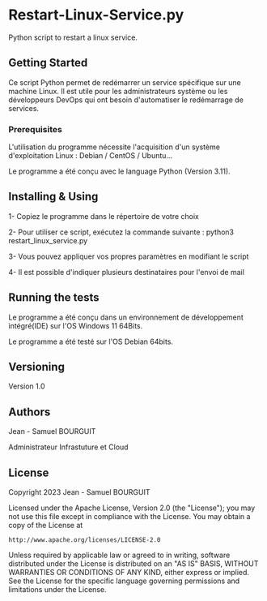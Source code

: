 # Restart-Linux-Service.py

Python script to restart a linux service.

## Getting Started

Ce script Python permet de redémarrer un service spécifique sur une machine Linux.
Il est utile pour les administrateurs système ou les développeurs DevOps qui ont besoin d'automatiser le redémarrage de services.

### Prerequisites

L'utilisation du programme nécessite l'acquisition d'un système d'exploitation Linux : Debian / CentOS / Ubuntu...

Le programme a été conçu avec le language Python (Version 3.11).

## Installing & Using

1- Copiez le programme dans le répertoire de votre choix

2- Pour utiliser ce script, exécutez la commande suivante : python3 restart_linux_service.py

3- Vous pouvez appliquer vos propres paramètres en modifiant le script

4- Il est possible d'indiquer plusieurs destinataires pour l'envoi de mail

## Running the tests

Le programme a été conçu dans un environnement de développement intégré(IDE) sur l'OS Windows 11 64Bits.

Le programme a été testé sur l'OS Debian 64bits.

## Versioning

Version 1.0

## Authors

Jean - Samuel BOURGUIT 

Administrateur Infrastuture et Cloud

## License
Copyright 2023 Jean - Samuel BOURGUIT

Licensed under the Apache License, Version 2.0 (the "License");
you may not use this file except in compliance with the License.
You may obtain a copy of the License at

    http://www.apache.org/licenses/LICENSE-2.0

Unless required by applicable law or agreed to in writing, software
distributed under the License is distributed on an "AS IS" BASIS,
WITHOUT WARRANTIES OR CONDITIONS OF ANY KIND, either express or implied.
See the License for the specific language governing permissions and
limitations under the License.

